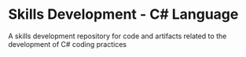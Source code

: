 # Skills Development - C# Language
A skills development repository for code and artifacts related to the development of C# coding practices
